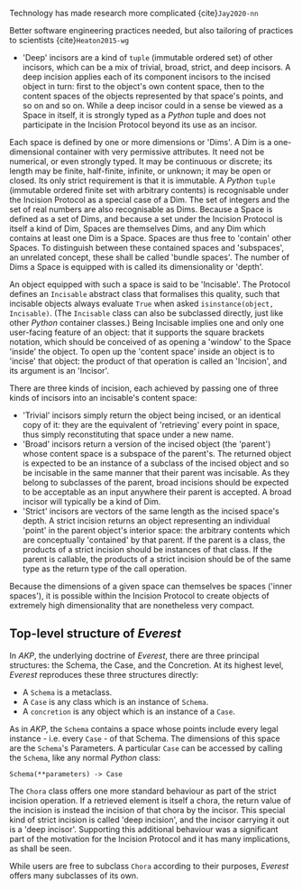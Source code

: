 Technology has made research more complicated {cite}`Jay2020-nn`

Better software engineering practices needed, but also tailoring of practices to scientists {cite}`Heaton2015-wg`


- 'Deep' incisors are a kind of `tuple` (immutable ordered set) of other incisors, which can be a mix of trivial, broad, strict, and deep incisors. A deep incision applies each of its component incisors to the incised object in turn: first to the object's own content space, then to the content spaces of the objects represented by that space's points, and so on and so on. While a deep incisor could in a sense be viewed as a Space in itself, it is strongly typed as a *Python* tuple and does not participate in the Incision Protocol beyond its use as an incisor.




Each space is defined by one or more dimensions or 'Dims'. A Dim is a one-dimensional container with very permissive attributes. It need not be numerical, or even strongly typed. It may be continuous or discrete; its length may be finite, half-finite, infinite, or unknown; it may be open or closed. Its only strict requirement is that it is immutable. A *Python* `tuple` (immutable ordered finite set with arbitrary contents) is recognisable under the Incision Protocol as a special case of a Dim. The set of integers and the set of real numbers are also recognisable as Dims. Because a Space is defined as a set of Dims, and because a set under the Incision Protocol is itself a kind of Dim, Spaces are themselves Dims, and any Dim which contains at least one Dim is a Space. Spaces are thus free to 'contain' other Spaces. To distinguish between these contained spaces and 'subspaces', an unrelated concept, these shall be called 'bundle spaces'. The number of Dims a Space is equipped with is called its dimensionality or 'depth'.

An object equipped with such a space is said to be 'Incisable'. The Protocol defines an `Incisable` abstract class that formalises this quality, such that incisable objects always evaluate `True` when asked `isinstance(object, Incisable)`. (The `Incisable` class can also be subclassed directly, just like other *Python* container classes.) Being Incisable implies one and only one user-facing feature of an object: that it supports the square brackets notation, which should be conceived of as opening a 'window' to the Space 'inside' the object. To open up the 'content space' inside an object is to 'incise' that object: the product of that operation is called an 'Incision', and its argument is an 'Incisor'.

There are three kinds of incision, each achieved by passing one of three kinds of incisors into an incisable's content space:
- 'Trivial' incisors simply return the object being incised, or an identical copy of it: they are the equivalent of 'retrieving' every point in space, thus simply reconstituting that space under a new name.
- 'Broad' incisors return a version of the incised object (the 'parent') whose content space is a subspace of the parent's. The returned object is expected to be an instance of a subclass of the incised object and so be incisable in the same manner that their parent was incisable. As they belong to subclasses of the parent, broad incisions should be expected to be acceptable as an input anywhere their parent is accepted. A broad incisor will typically be a kind of Dim.
- 'Strict' incisors are vectors of the same length as the incised space's depth. A strict incision returns an object representing an individual 'point' in the parent object's interior space: the arbitrary contents which are conceptually 'contained' by that parent. If the parent is a class, the products of a strict incision should be instances of that class. If the parent is callable, the products of a strict incision should be of the same type as the return type of the call operation.

Because the dimensions of a given space can themselves be spaces ('inner spaces'), it is possible within the Incision Protocol to create objects of extremely high dimensionality that are nonetheless very compact.

## Top-level structure of *Everest*

In *AKP*, the underlying doctrine of *Everest*, there are three principal structures: the Schema, the Case, and the Concretion. At its highest level, *Everest* reproduces these three structures directly:
- A `Schema` is a metaclass.
- A `Case` is any class which is an instance of `Schema`.
- A `concretion` is any object which is an instance of a `Case`.

As in *AKP*, the `Schema` contains a space whose points include every legal instance - i.e. every `Case` - of that Schema. The dimensions of this space are the `Schema`'s Parameters. A particular `Case` can be accessed by calling the `Schema`, like any normal *Python* class:

```
Schema(**parameters) -> Case
```




The `Chora` class offers one more standard behaviour as part of the strict incision operation. If a retrieved element is itself a chora, the return value of the incision is instead the incision of that chora by the incisor. This special kind of strict incision is called 'deep incision', and the incisor carrying it out is a 'deep incisor'. Supporting this additional behaviour was a significant part of the motivation for the Incision Protocol and it has many implications, as shall be seen.





While users are free to subclass `Chora` according to their purposes, *Everest* offers many subclasses of its own.


